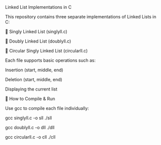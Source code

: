Linked List Implementations in C

This repository contains three separate implementations of Linked Lists in C:

🧵 Singly Linked List (singlyll.c)

🔁 Doubly Linked List (doublyll.c)

🔄 Circular Singly Linked List (circularll.c)

Each file supports basic operations such as:

Insertion (start, middle, end)

Deletion (start, middle, end)

Displaying the current list

🔧 How to Compile & Run

Use gcc to compile each file individually:

gcc singlyll.c -o sll
./sll

gcc doublyll.c -o dll
./dll

gcc circularll.c -o cll
./cll
